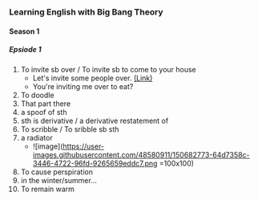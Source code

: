 ### Learning English with Big Bang Theory

#### Season 1
##### Epsiode 1
1. To invite sb over / To invite sb to come to your house
   - Let's invite some people over. [(Link)](https://dictionary.cambridge.org/ja/dictionary/english/invite-sb-over?q=invite+over)
   - You're inviting me over to eat?
2. To doodle
3. That part there
4. a spoof of sth
5. sth is derivative / a derivative restatement of
6. To scribble / To sribble sb sth
7. a radiator
   - ![image](https://user-images.githubusercontent.com/48580911/150682773-64d7358c-3446-4722-96fd-9265659eddc7.png =100x100)
8. To cause perspiration
9. in the winter/summer...
10. To remain warm
